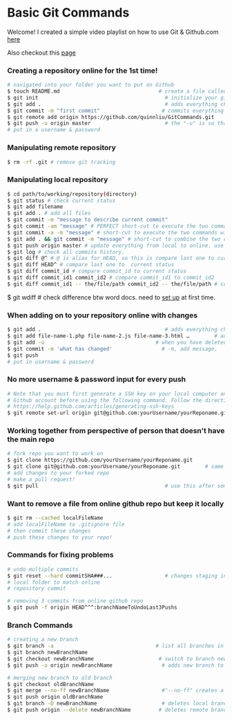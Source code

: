 # Basic Git Commands

Welcome! I created a simple video playlist on how to use Git & Github.com [here](https://www.youtube.com/playlist?list=PLPXsMt57rLtgpwFBqZq4QKxrD9Hhc_8L4&action_edit=1)

Also checkout this [page](http://socialledge.com/sjsu/index.php/Basic_Git_Tutorial) 

### Creating a repository online for the <b>1st time</b>!
``` sh
# navigated into your folder you want to put on Github
$ touch README.md                                # create a file called README.md where you can put instructions/info about your folder like what you are reading right now!
$ git init                                         # initialize your git repository locally
$ git add .                                        # adds everything changed from local to staging
$ git commit -m "first commit"                    # commits everything in staging to be ready to be pushed to Github. "-m": message
$ git remote add origin https://github.com/quinnliu/GitCommands.git
$ git push -u origin master                        # the "-u" is so that the next time your push you don't need to type "origin master"
# put in a username & password
```
### Manipulating remote repository
``` sh
$ rm -rf .git # remove git tracking
```
### Manipulating local repository
``` sh
$ cd path/to/working/repository(directory)
$ git status # check current status
$ git add filename
$ git add . # add all files
$ git commit -m "message to describe current commit"
$ git commit -am "message" # PERFECT short-cut to execute the two commands with one command. "-a": all.
$ git commit -a -m "message" # short-cut to execute the two commands with one command.
$ git add . && git commit -m "message" # short-cut to combine the two commands in one command
$ git push origin master # update everything from local to online. use "git push -u origin master" at first time as stated above. 
$ git log # check all commits history.
$ git diff @^ # @ is alias for HEAD, so this is compare last one to current status
$ git diff HEAD^ # compare last one to  current status
$ git diff commit_id # compare commit_id to current status
$ git diff commit_id1 commit_id2 # compare commit_id1 to commit_id2
$ git diff commit_id1 -- the/file/path commit_id2 -- the/file/path # compare file changes between commit_id1 and commit_id2
```
$ git wdiff # check difference btw word docs. need to [set up](https://github.com/vigente/gerardus) at first time.


### When adding on to your repository online with changes
``` sh
$ git add .                                        # adds everything changed from local to staging
$ git add file-name-1.php file-name-2.js file-name-3.html …        # add multiple files    
$ git add -u                                    # when you have deleted a local file you want to remove from your repository
$ git commit -m 'what has changed'                # -m, add message.
$ git push 
# put in username & password
```

### No more username & password input for every push
``` sh   
# Note that you must first generate a SSH key on your local computer and add it to your 
# Github account before using the following command. Follow the directions here:
# https://help.github.com/articles/generating-ssh-keys
$ git remote set-url origin git@github.com:yourUsername/yourReponame.git
```

### Working together from perspective of person that doesn't have the main repo
``` sh
# fork repo you want to work on
$ git clone https://github.com/yourUsername/yourReponame.git
$ git clone git@github.com:yourUsername/yourReponame.git        # same as above
# add changes to your forked repo 
# make a pull request!
$ git pull                                         # use this after someone else has made a change to the online repo you r working on and you want to make your local repo up to date
```

### Want to remove a file from online github repo but keep it locally
``` sh
$ git rm --cached localFileName
# add localFileName to .gitignore file 
# then commit these changes
# push these changes to your repo!
```

### Commands for fixing problems
``` sh
# undo multiple commits  
$ git reset --hard commitSHA###...                 # changes staging index and 
# local folder to match online 
# repository commit

# removing 3 commits from online github repo
$ git push -f origin HEAD^^^:branchNameToUndoLast3Pushs
```

### Branch Commands 
``` sh
# creating a new branch
$ git branch -a                                 # list all branches in working folder  
$ git branch newBranchName  
$ git checkout newBranchName                     # switch to branch newBranchName
$ git push -u origin newBranchName                # adds new branch to github repo and "-u" lets you know when your local branch is different than the remote branch

# merging new branch to old branch
$ git checkout oldBranchName
$ git merge --no-ff newBranchName                 #"--no-ff" creates a commit that there was a branch merge so in the future when you are looking at your commit log you know when exactly when you merged one branch into another
$ git push origin oldBranchName 
$ git branch -D newBranchName                     # deletes local branch newBranchName
$ git push origin --delete newBranchName         # deletes remote branch newBranchName
```
